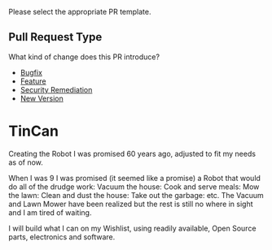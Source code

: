 Please select the appropriate PR template.

## Pull Request Type
What kind of change does this PR introduce?

* [Bugfix](?expand=1&template=bug_template.md&labels=bug,Semver-Patch&title=Bug+fix&head_repo=Dev&base=master)
* [Feature](?expand=1&template=feature_template.md&labels=enhancement,Semver-Minor&title=Feature&head_repo=Dev&base=master)
* [Security Remediation](?expand=1&template=security_template.md&labels=security+fix,Semver-patch&title=Security+Request&head_repo=De&base=masterv)
* [New Version](?expand=1&template=version_template.md&labels=enhancement,Semver-Major&title=New+Version&head_repo=Dev&base=master)


# TinCan
Creating the Robot I was promised 60 years ago, adjusted to fit my needs as of now.

When I was 9 I was promised (it seemed like a promise) a Robot that would do all of the drudge work: Vacuum the house: Cook and serve meals: Mow the lawn: Clean and dust the house: Take out the garbage: etc.  The Vacuum and Lawn Mower have been realized but the rest is still no where in sight and I am tired of waiting.

I will build what I can on my Wishlist, using readily available, Open Source parts, electronics and software.

